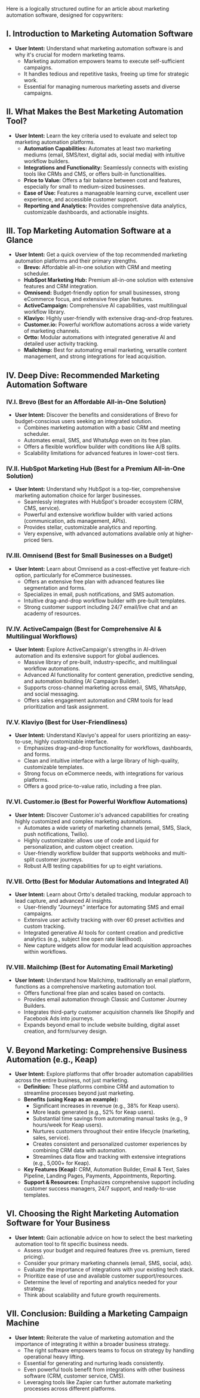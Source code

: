Here is a logically structured outline for an article about marketing automation software, designed for copywriters:

## I. Introduction to Marketing Automation Software

*   **User Intent:** Understand what marketing automation software is and why it's crucial for modern marketing teams.
    *   Marketing automation empowers teams to execute self-sufficient campaigns.
    *   It handles tedious and repetitive tasks, freeing up time for strategic work.
    *   Essential for managing numerous marketing assets and diverse campaigns.

## II. What Makes the Best Marketing Automation Tool?

*   **User Intent:** Learn the key criteria used to evaluate and select top marketing automation platforms.
    *   **Automation Capabilities:** Automates at least two marketing mediums (email, SMS/text, digital ads, social media) with intuitive workflow builders.
    *   **Integrations and Functionality:** Seamlessly connects with existing tools like CRMs and CMS, or offers built-in functionalities.
    *   **Price to Value:** Offers a fair balance between cost and features, especially for small to medium-sized businesses.
    *   **Ease of Use:** Features a manageable learning curve, excellent user experience, and accessible customer support.
    *   **Reporting and Analytics:** Provides comprehensive data analytics, customizable dashboards, and actionable insights.

## III. Top Marketing Automation Software at a Glance

*   **User Intent:** Get a quick overview of the top recommended marketing automation platforms and their primary strengths.
    *   **Brevo:** Affordable all-in-one solution with CRM and meeting scheduler.
    *   **HubSpot Marketing Hub:** Premium all-in-one solution with extensive features and CRM integration.
    *   **Omnisend:** Budget-friendly option for small businesses, strong eCommerce focus, and extensive free plan features.
    *   **ActiveCampaign:** Comprehensive AI capabilities, vast multilingual workflow library.
    *   **Klaviyo:** Highly user-friendly with extensive drag-and-drop features.
    *   **Customer.io:** Powerful workflow automations across a wide variety of marketing channels.
    *   **Ortto:** Modular automations with integrated generative AI and detailed user activity tracking.
    *   **Mailchimp:** Best for automating email marketing, versatile content management, and strong integrations for lead acquisition.

## IV. Deep Dive: Recommended Marketing Automation Software

### IV.I. Brevo (Best for an Affordable All-in-One Solution)

*   **User Intent:** Discover the benefits and considerations of Brevo for budget-conscious users seeking an integrated solution.
    *   Combines marketing automation with a basic CRM and meeting scheduler.
    *   Automates email, SMS, and WhatsApp even on its free plan.
    *   Offers a flexible workflow builder with conditions like A/B splits.
    *   Scalability limitations for advanced features in lower-cost tiers.

### IV.II. HubSpot Marketing Hub (Best for a Premium All-in-One Solution)

*   **User Intent:** Understand why HubSpot is a top-tier, comprehensive marketing automation choice for larger businesses.
    *   Seamlessly integrates with HubSpot's broader ecosystem (CRM, CMS, service).
    *   Powerful and extensive workflow builder with varied actions (communication, ads management, APIs).
    *   Provides stellar, customizable analytics and reporting.
    *   Very expensive, with advanced automations available only at higher-priced tiers.

### IV.III. Omnisend (Best for Small Businesses on a Budget)

*   **User Intent:** Learn about Omnisend as a cost-effective yet feature-rich option, particularly for eCommerce businesses.
    *   Offers an extensive free plan with advanced features like segmentation and forms.
    *   Specializes in email, push notifications, and SMS automation.
    *   Intuitive drag-and-drop workflow builder with pre-built templates.
    *   Strong customer support including 24/7 email/live chat and an academy of resources.

### IV.IV. ActiveCampaign (Best for Comprehensive AI & Multilingual Workflows)

*   **User Intent:** Explore ActiveCampaign's strengths in AI-driven automation and its extensive support for global audiences.
    *   Massive library of pre-built, industry-specific, and multilingual workflow automations.
    *   Advanced AI functionality for content generation, predictive sending, and automation building (AI Campaign Builder).
    *   Supports cross-channel marketing across email, SMS, WhatsApp, and social messaging.
    *   Offers sales engagement automation and CRM tools for lead prioritization and task assignment.

### IV.V. Klaviyo (Best for User-Friendliness)

*   **User Intent:** Understand Klaviyo's appeal for users prioritizing an easy-to-use, highly customizable interface.
    *   Emphasizes drag-and-drop functionality for workflows, dashboards, and forms.
    *   Clean and intuitive interface with a large library of high-quality, customizable templates.
    *   Strong focus on eCommerce needs, with integrations for various platforms.
    *   Offers a good price-to-value ratio, including a free plan.

### IV.VI. Customer.io (Best for Powerful Workflow Automations)

*   **User Intent:** Discover Customer.io's advanced capabilities for creating highly customized and complex marketing automations.
    *   Automates a wide variety of marketing channels (email, SMS, Slack, push notifications, Twilio).
    *   Highly customizable: allows use of code and Liquid for personalization, and custom object creation.
    *   User-friendly workflow builder that supports webhooks and multi-split customer journeys.
    *   Robust A/B testing capabilities for up to eight variations.

### IV.VII. Ortto (Best for Modular Automations and Integrated AI)

*   **User Intent:** Learn about Ortto's detailed tracking, modular approach to lead capture, and advanced AI insights.
    *   User-friendly "Journeys" interface for automating SMS and email campaigns.
    *   Extensive user activity tracking with over 60 preset activities and custom tracking.
    *   Integrated generative AI tools for content creation and predictive analytics (e.g., subject line open rate likelihood).
    *   New capture widgets allow for modular lead acquisition approaches within workflows.

### IV.VIII. Mailchimp (Best for Automating Email Marketing)

*   **User Intent:** Understand how Mailchimp, traditionally an email platform, functions as a comprehensive marketing automation tool.
    *   Offers functional free plan and scales based on contacts.
    *   Provides email automation through Classic and Customer Journey Builders.
    *   Integrates third-party customer acquisition channels like Shopify and Facebook Ads into journeys.
    *   Expands beyond email to include website building, digital asset creation, and form/survey design.

## V. Beyond Marketing: Comprehensive Business Automation (e.g., Keap)

*   **User Intent:** Explore platforms that offer broader automation capabilities across the entire business, not just marketing.
    *   **Definition:** These platforms combine CRM and automation to streamline processes beyond just marketing.
    *   **Benefits (using Keap as an example):**
        *   Significant increases in revenue (e.g., 38% for Keap users).
        *   More leads generated (e.g., 52% for Keap users).
        *   Substantial time savings from automating manual tasks (e.g., 9 hours/week for Keap users).
        *   Nurtures customers throughout their entire lifecycle (marketing, sales, service).
        *   Creates consistent and personalized customer experiences by combining CRM data with automation.
        *   Streamlines data flow and tracking with extensive integrations (e.g., 5,000+ for Keap).
    *   **Key Features (Keap):** CRM, Automation Builder, Email & Text, Sales Pipeline, Landing Pages, Payments, Appointments, Reporting.
    *   **Support & Resources:** Emphasizes comprehensive support including customer success managers, 24/7 support, and ready-to-use templates.

## VI. Choosing the Right Marketing Automation Software for Your Business

*   **User Intent:** Gain actionable advice on how to select the best marketing automation tool to fit specific business needs.
    *   Assess your budget and required features (free vs. premium, tiered pricing).
    *   Consider your primary marketing channels (email, SMS, social, ads).
    *   Evaluate the importance of integrations with your existing tech stack.
    *   Prioritize ease of use and available customer support/resources.
    *   Determine the level of reporting and analytics needed for your strategy.
    *   Think about scalability and future growth requirements.

## VII. Conclusion: Building a Marketing Campaign Machine

*   **User Intent:** Reiterate the value of marketing automation and the importance of integrating it within a broader business strategy.
    *   The right software empowers teams to focus on strategy by handling operational heavy lifting.
    *   Essential for generating and nurturing leads consistently.
    *   Even powerful tools benefit from integrations with other business software (CRM, customer service, CMS).
    *   Leveraging tools like Zapier can further automate marketing processes across different platforms.